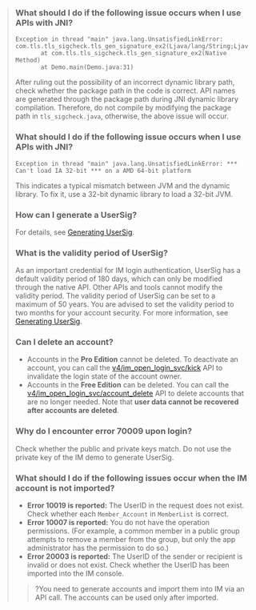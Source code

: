 >### What should I do if the following issue occurs when I use APls with JNI?
>
>```
>Exception in thread "main" java.lang.UnsatisfiedLinkError:
>com.tls.tls_sigcheck.tls_gen_signature_ex2(Ljava/lang/String;Ljava/lang/String;Ljava/lang/String;)I
>        at com.tls.tls_sigcheck.tls_gen_signature_ex2(Native Method)
>        at Demo.main(Demo.java:31)
>```
>
>After ruling out the possibility of an incorrect dynamic library path, check whether the package path in the code is correct. API names are generated through the package path during JNI dynamic library compilation. Therefore, do not compile by modifying the package path in `tls_sigcheck.java`, otherwise, the above issue will occur.
>
>### What should I do if the following issue occurs when I use APls with JNI?
>
>```
>Exception in thread "main" java.lang.UnsatisfiedLinkError: *** Can't load IA 32-bit *** on a AMD 64-bit platform
>```
>
>This indicates a typical mismatch between JVM and the dynamic library. To fix it, use a 32-bit dynamic library to load a 32-bit JVM.
>
>
>### How can I generate a UserSig?
>For details, see [Generating UserSig](https://intl.cloud.tencent.com/document/product/1047/34385).
>
>### What is the validity period of UserSig?
>
>As an important credential for IM login authentication, UserSig has a default validity period of 180 days, which can only be modified through the native API. Other APIs and tools cannot modify the validity period. The validity period of UserSig can be set to a maximum of 50 years. You are advised to set the validity period to two months for your account security. For more information, see [Generating UserSig](https://intl.cloud.tencent.com/document/product/1047/34385).
>
>### Can I delete an account?
>
>- Accounts in the **Pro Edition** cannot be deleted. To deactivate an account, you can call the [v4/im_open_login_svc/kick](https://intl.cloud.tencent.com/document/product/1047/34957) API to invalidate the login state of the account owner.
>- Accounts in the **Free Edition** can be deleted. You can call the [v4/im_open_login_svc/account_delete](https://intl.cloud.tencent.com/document/product/1047/34955) API to delete accounts that are no longer needed. Note that **user data cannot be recovered after accounts are deleted**.
>
>### Why do I encounter error 70009 upon login?
>Check whether the public and private keys match. Do not use the private key of the IM demo to generate UserSig.
>
>### What should I do if the following issues occur when the IM account is not imported?
>- **Error 10019 is reported:**
>The UserID in the request does not exist. Check whether each `Member_Account` in `MemberList` is correct.
>- **Error 10007 is reported:**
>You do not have the operation permissions. (For example, a common member in a public group attempts to remove a member from the group, but only the app administrator has the permission to do so.)
>- **Error 20003 is reported:**
>The UserID of the sender or recipient is invalid or does not exist. Check whether the UserID has been imported into the IM console.
>
>>?You need to generate accounts and import them into IM via an API call. The accounts can be used only after imported.
